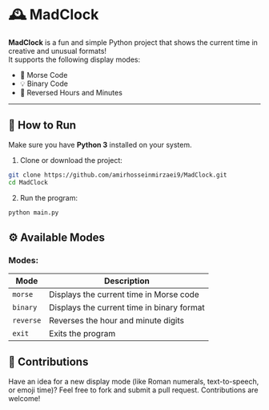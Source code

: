 # 🕰️ MadClock

**MadClock** is a fun and simple Python project that shows the current time in creative and unusual formats!  
It supports the following display modes:

- 📡 Morse Code
- 💡 Binary Code
- 🔁 Reversed Hours and Minutes

---

## 🚀 How to Run

Make sure you have **Python 3** installed on your system.

1. Clone or download the project:
```bash
git clone https://github.com/amirhosseinmirzaei9/MadClock.git
cd MadClock
```

2. Run the program:
```bash
python main.py
```
## ⚙️ Available Modes


### Modes:

| Mode      | Description                                |
| --------- | ------------------------------------------ |
| `morse`   | Displays the current time in Morse code    |
| `binary`  | Displays the current time in binary format |
| `reverse` | Reverses the hour and minute digits        |
| `exit`    | Exits the program                          |


## 🤝 Contributions

Have an idea for a new display mode (like Roman numerals, text-to-speech, or emoji time)?
Feel free to fork and submit a pull request. Contributions are welcome!


